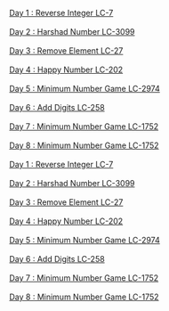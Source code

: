 [Day 1 : Reverse Integer LC-7](https://github.com/keshsrini/LeetCode-100/blob/main/1.%20Reverse%20Integer%20(7))<br><br />
[Day 2 : Harshad Number LC-3099](https://github.com/keshsrini/LeetCode-100/blob/main/2.%20Harshad%20Number%20(3099))<br><br />
[Day 3 : Remove Element LC-27](https://github.com/keshsrini/LeetCode-100/blob/main/3.%20Remove%20Element)<br><br />
[Day 4 : Happy Number LC-202](https://github.com/keshsrini/LeetCode-100/blob/main/4.%20Happy%20Number%20(202))<br><br />
[Day 5 : Minimum Number Game LC-2974](https://github.com/keshsrini/LeetCode-100/blob/main/5.%20Minimum%20Number%20Game%20(2974))<br><br />
[Day 6 : Add Digits LC-258](https://github.com/keshsrini/LeetCode-100/blob/main/6.%20Add%20Digits%20(258))<br><br />
[Day 7 : Minimum Number Game LC-1752](https://github.com/keshsrini/LeetCode-100/blob/main/7.%20Check%20if%20Array%20Is%20Sorted%20and%20Rotated)<br><br />
[Day 8 : Minimum Number Game LC-1752](https://github.com/keshsrini/LeetCode-100/blob/main/7.%20Check%20if%20Array%20Is%20Sorted%20and%20Rotated)<br><br />
[Day 1 : Reverse Integer LC-7](https://github.com/keshsrini/LeetCode-100/blob/main/1.%20Reverse%20Integer%20(7))<br><br />
[Day 2 : Harshad Number LC-3099](https://github.com/keshsrini/LeetCode-100/blob/main/2.%20Harshad%20Number%20(3099))<br><br />
[Day 3 : Remove Element LC-27](https://github.com/keshsrini/LeetCode-100/blob/main/3.%20Remove%20Element)<br><br />
[Day 4 : Happy Number LC-202](https://github.com/keshsrini/LeetCode-100/blob/main/4.%20Happy%20Number%20(202))<br><br />
[Day 5 : Minimum Number Game LC-2974](https://github.com/keshsrini/LeetCode-100/blob/main/5.%20Minimum%20Number%20Game%20(2974))<br><br />
[Day 6 : Add Digits LC-258](https://github.com/keshsrini/LeetCode-100/blob/main/6.%20Add%20Digits%20(258))<br><br />
[Day 7 : Minimum Number Game LC-1752](https://github.com/keshsrini/LeetCode-100/blob/main/7.%20Check%20if%20Array%20Is%20Sorted%20and%20Rotated)<br><br />
[Day 8 : Minimum Number Game LC-1752](https://github.com/keshsrini/LeetCode-100/blob/main/7.%20Check%20if%20Array%20Is%20Sorted%20and%20Rotated)<br><br />

